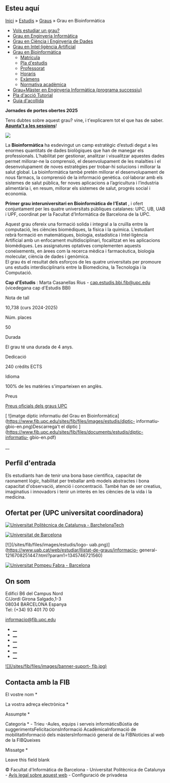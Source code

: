 ## Esteu aquí

[Inici](/ca) » [Estudis](/ca/estudis) » [Graus](/ca/estudis/graus) » Grau en
Bioinformàtica

  * [Vols estudiar un grau?](/ca/estudis/graus/vols-estudiar-un-grau)
  * [Grau en Enginyeria Informàtica](/ca/estudis/graus/grau-en-enginyeria-informatica)
  * [Grau en Ciència i Enginyeria de Dades](/ca/estudis/graus/grau-en-ciencia-i-enginyeria-de-dades)
  * [Grau en Intel·ligència Artificial](/ca/estudis/graus/grau-en-intelligencia-artificial)
  * [Grau en Bioinformàtica](/ca/estudis/graus/grau-en-bioinformatica)
    * [Matrícula](/ca/estudis/graus/grau-en-bioinformatica/matricula)
    * [Pla d'estudis](/ca/estudis/graus/grau-en-bioinformatica/pla-destudis)
    * [Professorat](/ca/estudis/graus/grau-en-bioinformatica/professorat)
    * [Horaris](/ca/estudis/graus/grau-en-bioinformatica/horaris)
    * [Exàmens](/ca/estudis/graus/grau-en-bioinformatica/examens)
    * [Normativa acadèmica](/ca/estudis/graus/grau-en-bioinformatica/normativa-academica)
  * [Grau+Màster en Enginyeria Informàtica (programa successiu)](/ca/estudis/graus/graumaster-en-enginyeria-informatica-programa-successiu)
  * [Pla d'acció Tutorial](/ca/estudis/graus/pla-daccio-tutorial)
  * [Guia d'acollida](/ca/estudis/graus/guia-dacollida-estudiantat-de-grau)

**Jornades de portes obertes 2025**

Tens dubtes sobre aquest grau? vine, i t'explicarem tot el que has de saber.
**[Apunta't a les sessions](/ca/secundaria/portes-obertes)**!

[![](/sites/fib/files/images/estudis/bioinformaticamidaweb.png)](/sites/fib/files/images/estudis/bioinformatica.png)

La **Bioinformàtica** ha esdevingut un camp estratègic d’estudi degut a les
enormes quantitats de dades biològiques que han de manegar els professionals.
L’habilitat per gestionar, analitzar i visualitzar aquestes dades permet
millorar-ne la comprensió, el desenvolupament de les malalties i el
desenvolupament de noves estratègies per trobar-hi solucions i millorar la
salut global. La bioinformàtica també pretén millorar el desenvolupament de
nous fàrmacs, la comprensió de la informació genètica. col·laborar amb els
sistemes de salut pública, fer noves aplicacions a l’agricultura i l’industria
alimentària i, en resum, millorar els sistemes de salut, progrés social i
economia.

**Primer grau interuniversitari en Bioinformàtica de l’Estat** , i ofert
conjuntament per les quatre universitats públiques catalanes: UPC, UB, UAB i
UPF, coordinat per la Facultat d’Informàtica de Barcelona de la UPC.

Aquest grau ofereix una formació solida i integral a la cruïlla entre la
computació, les ciències biomèdiques, la física i la química. L’estudiant
rebrà formació en matemàtiques, biologia, estadística i Intel·ligència
Artificial amb un enfocament multidisciplinari, focalitzat en les aplicacions
biomèdiques. Les assignatures optatives complementen aquests coneixements, en
àrees com la recerca mèdica i farmacèutica, biologia molecular, ciència de
dades i genòmica.  
El grau és el resultat dels esforços de les quatre universitats per promoure
uns estudis interdisciplinaris entre la Biomedicina, la Tecnologia i la
Computació.

**Cap d'Estudis** : Marta Casanellas Rius -
[cap.estudis.bbi.fib@upc.edu](mailto:cap.estudis.bbi.fib@upc.edu) (vicedegana
cap d'Estudis BBI)

Nota de tall

10,738 (curs 2024-2025)

Núm. places

50

Durada

El grau té una durada de 4 anys.

Dedicació

240 crèdits ECTS

Idioma

100% de les matèries s'imparteixen en anglès.

Preus

[Preus oficials dels graus UPC](https://www.upc.edu/ca/graus/preus-i-beques)

[ ![imatge díptic informatiu del Grau en
Bioinformàtica](https://www.fib.upc.edu/sites/fib/files/images/estudis/diptic-
informatiu-gbio-en.png)Descarrega't el díptic
](https://www.fib.upc.edu/sites/fib/files/documents/estudis/diptic-informatiu-
gbio-en.pdf)

__

## Perfil d'entrada

Els estudiants han de tenir una bona base científica, capacitat de raonament
lògic, habilitat per treballar amb models abstractes i bona capacitat
d'observació, atenció i concentració. També han de ser creatius, imaginatius i
innovadors i tenir un interès en les ciències de la vida i la medicina.

## Ofertat per (UPC universitat coordinadora)

[![Universitat Politècnica de Catalunya -
BarchelonaTech](/sites/fib/files/logoupc_trans.gif)](http://www.upc.edu/)

[![Universitat de
Barcelona](/sites/fib/files/logoub.png)](https://www.ub.edu/web/ub/ca/estudis/oferta_formativa/graus/fitxa/B/G1100/index.html)

[![](/sites/fib/files/images/estudis/logo-
uab.png)](https://www.uab.cat/web/estudiar/llistat-de-graus/informacio-
general-1216708251447.html?param1=1345746721560)

[![Universitat Pompeu Fabra -
Barcelona](/sites/fib/files/logoupf_trans.gif)](http://www.esci.upf.edu/ca)

## On som

Edifici B6 del Campus Nord  
C/Jordi Girona Salgado,1-3  
08034 BARCELONA Espanya  
Tel: (+34) 93 401 70 00

[informacio@fib.upc.edu](mailto:informacio@fib.upc.edu)

  * [__](/ca/noticies/rss.rss)
  * [__](https://www.facebook.com/fib.upc)
  * [__](https://twitter.com/fib_upc)
  * [__](https://www.flickr.com/photos/fib-upc/albums)
  * [__](https://www.youtube.com/user/mediafib)
  * [__](https://www.instagram.com/fib.upc/)

[![](/sites/fib/files/images/banner-suport-
fib.jpg)](https://peticions.utgcntic.upc.edu/tiquetspeticions/control/main?idEmpresa=103958)

## Contacta amb la FIB

El vostre nom *

La vostra adreça electrònica *

Assumpte *

Categoria * \- Trieu -Aules, equips i serveis informàticsBústia de
suggerimentsFelicitacionsInformació AcadèmicaInformació de mobilitatInformació
dels màstersInformació general de la FIBNotícies al web de la FIBQueixes

Missatge *

Leave this field blank

© Facultat d'Informàtica de Barcelona - Universitat Politècnica de Catalunya -
[Avís legal sobre aquest web](/ca/avis-legal-sobre-aquest-web) - Configuració
de privadesa

